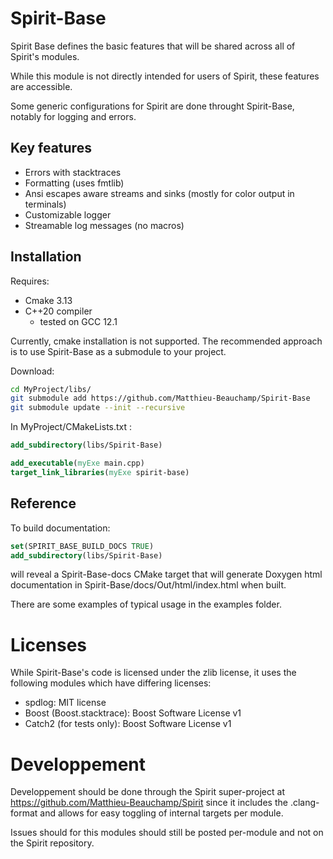 # Spirit-Base
Spirit Base defines the basic features that will be shared across all of Spirit's 
modules.

While this module is not directly intended for users of Spirit,
these features are accessible.

Some generic configurations for Spirit are done throught Spirit-Base, 
notably for logging and errors.

## Key features

- Errors with stacktraces 
- Formatting (uses fmtlib)
- Ansi escapes aware streams and sinks (mostly for color output in terminals)
- Customizable logger
- Streamable log messages (no macros)

## Installation

Requires:
- Cmake 3.13
- C++20 compiler 
  - tested on GCC 12.1

Currently, cmake installation is not supported.
The recommended approach is to use Spirit-Base as a submodule to your project.

Download:
```sh
cd MyProject/libs/
git submodule add https://github.com/Matthieu-Beauchamp/Spirit-Base
git submodule update --init --recursive
```

In MyProject/CMakeLists.txt :
```cmake
add_subdirectory(libs/Spirit-Base)

add_executable(myExe main.cpp)
target_link_libraries(myExe spirit-base)
```

## Reference
To build documentation: 
```cmake
set(SPIRIT_BASE_BUILD_DOCS TRUE)
add_subdirectory(libs/Spirit-Base)
```
will reveal a Spirit-Base-docs CMake target
that will generate Doxygen html documentation in Spirit-Base/docs/Out/html/index.html
when built.

There are some examples of typical usage in the examples folder.

# Licenses
While Spirit-Base's code is licensed under the zlib license, it uses the following
modules which have differing licenses:

- spdlog: MIT license
- Boost (Boost.stacktrace): Boost Software License v1
- Catch2 (for tests only): Boost Software License v1

# Developpement
Developpement should be done through the Spirit super-project at 
https://github.com/Matthieu-Beauchamp/Spirit since it includes
the .clang-format and allows for easy toggling of internal targets per module.

Issues should for this modules should still be posted per-module and not on the 
Spirit repository.